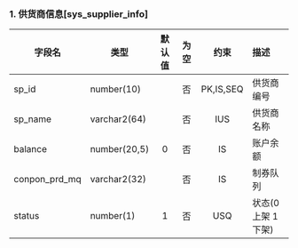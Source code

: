 ### 1. 供货商信息[sys_supplier_info]

| 字段名         | 类型          | 默认值  | 为空  |   约束    | 描述               |
| ------------- | ------------ | :----: | :--: | :-------: | :---------------- |
| sp_id         | number(10)   |        |  否  | PK,IS,SEQ | 供货商编号          |
| sp_name       | varchar2(64) |        |  否  |    IUS    | 供货商名称          |
| balance       | number(20,5) |   0    |  否  |    IS     | 账户余额            |
| conpon_prd_mq | varchar2(32) |        |  否  |    IS      | 制券队列            |
| status        | number(1)    |    1   |  否  |    USQ    | 状态(0 上架 1 下架)  |

